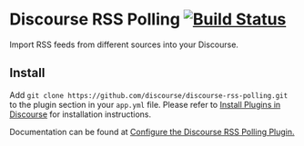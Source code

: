 # Discourse RSS Polling [![Build Status](https://travis-ci.org/discourse/discourse-rss-polling.svg?branch=master)](https://travis-ci.org/discourse/discourse-rss-polling)

Import RSS feeds from different sources into your Discourse.

## Install

Add `git clone https://github.com/discourse/discourse-rss-polling.git` to the plugin section in your `app.yml` file. Please refer to [Install Plugins in Discourse](https://meta.discourse.org/t/install-plugins-in-discourse/19157) for installation instructions. 

Documentation can be found at [Configure the Discourse RSS Polling Plugin.](https://meta.discourse.org/t/configure-the-discourse-rss-polling-plugin/156387)
